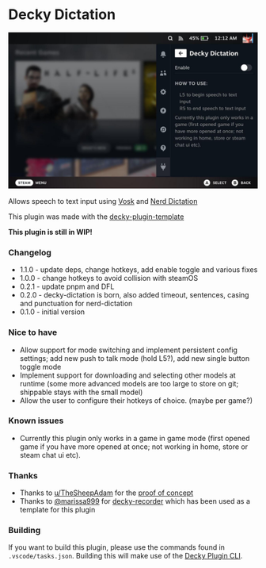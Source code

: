 # Decky Dictation

![Decky-Dictation Example Screenshot](decky-dictation-screenshot.png)

Allows speech to text input using [Vosk](https://github.com/alphacep/vosk-api) and [Nerd Dictation](https://github.com/ideasman42/nerd-dictation)

This plugin was made with the [decky-plugin-template](https://github.com/SteamDeckHomebrew/decky-plugin-template)

**This plugin is still in WIP!**

### Changelog

- 1.1.0 - update deps, change hotkeys, add enable toggle and various fixes
- 1.0.0 - change hotkeys to avoid collision with steamOS
- 0.2.1 - update pnpm and DFL
- 0.2.0 - decky-dictation is born, also added timeout, sentences, casing and punctuation for nerd-dictation
- 0.1.0 - initial version

### Nice to have

- Allow support for mode switching and implement persistent config settings; add new push to talk mode (hold L5?), add new single button toggle mode
- Implement support for downloading and selecting other models at runtime (some more advanced models are too large to store on git; shippable stays with the small model)
- Allow the user to configure their hotkeys of choice. (maybe per game?)

### Known issues

- Currently this plugin only works in a game in game mode (first opened game if you have more opened at once; not working in home, store or steam chat ui etc).

### Thanks

- Thanks to [u/TheSheepAdam](https://www.reddit.com/user/TheSheepAdam/) for the [proof of concept](https://www.reddit.com/r/SteamDeck/comments/wuajgy/dictation_speech_to_text_proof_of_concept_vosk/)
- Thanks to [@marissa999](https://github.com/marissa999) for [decky-recorder](https://github.com/marissa999/decky-recorder) which has been used as a template for this plugin

### Building

If you want to build this plugin, please use the commands found in `.vscode/tasks.json`. Building this will make use of the [Decky Plugin CLI](https://github.com/SteamDeckHomebrew/cli).
